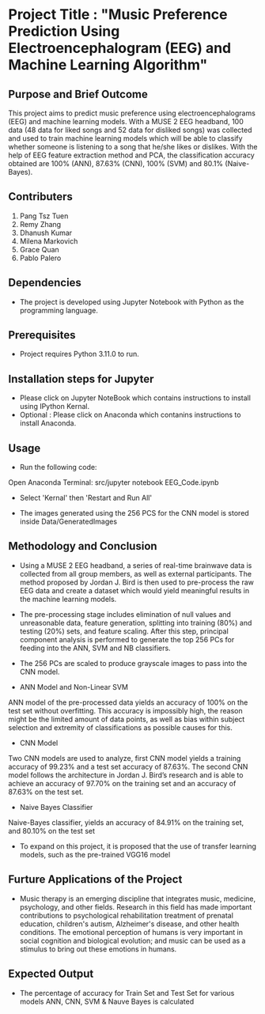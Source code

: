# Project Title : "Music Preference Prediction Using Electroencephalogram (EEG) and Machine Learning Algorithm"

## Purpose and Brief Outcome
This project aims to predict music preference using electroencephalograms (EEG) and machine learning models. With a MUSE 2 EEG headband, 100 data (48 data for liked songs and 52 data for disliked songs) was collected and used to train machine learning models which will be able to classify whether someone is listening to a song that he/she likes or dislikes. With the help of EEG feature extraction method and PCA, the classification accuracy obtained are 100% (ANN), 87.63% (CNN), 100% (SVM) and 80.1% (Naive-Bayes).

## Contributers
1. Pang Tsz Tuen
2. Remy Zhang
3. Dhanush Kumar
4. Milena Markovich
5. Grace Quan
6. Pablo Palero

## Dependencies
* The project is developed using Jupyter Notebook with Python as the programming language.

## Prerequisites
* Project requires Python 3.11.0 to run.

## Installation steps for Jupyter
* Please click on <a herf = "https://docs.jupyter.org/en/latest/install/notebook-classic.html">Jupyter NoteBook</a> which contains instructions to install using IPython Kernal.
* Optional : Please click on <a herf = "https://docs.anaconda.com/anaconda/install/index.html">Anaconda </a> which contanins instructions to install Anaconda. 

## Usage
* Run the following code:

Open Anaconda Terminal: src/jupyter notebook EEG_Code.ipynb

* Select 'Kernal' then 'Restart and Run All'

* The images generated using the 256 PCS for the CNN model is stored inside Data/GeneratedImages

## Methodology and Conclusion
* Using a MUSE 2 EEG headband, a series of real-time brainwave data is collected from all group members, 
as well as external participants. The method proposed by Jordan J. Bird is then used to pre-process the raw EEG data and create a dataset which would yield meaningful results in the machine learning models.

* The pre-processing stage includes elimination of null values and unreasonable data, feature generation, splitting into training (80%) and testing (20%) sets, and feature scaling. After this step, principal component analysis is  performed to generate the top 256 PCs for feeding into the ANN, SVM and NB classifiers. 

* The 256 PCs are scaled to produce grayscale images to pass into the CNN model. 

* ANN Model and Non-Linear SVM

ANN model of the pre-processed data yields an accuracy of 100% on the test set without
overfitting. This accuracy is impossibly high, the reason might be the limited amount of
data points, as well as bias within subject selection and extremity of classifications as
possible causes for this.

* CNN Model

Two CNN models are used to analyze, first CNN model yields a training accuracy of 99.23% and a test set accuracy of 87.63%. The second CNN model follows the architecture in Jordan J. Bird’s research and is able to achieve an accuracy of 97.70% on the training set and an accuracy of 87.63% on the test set.

* Naive Bayes Classifier

Naive-Bayes classifier, yields an accuracy of 84.91% on the training set, and 80.10% on the test set

* To expand on this project, it is proposed that the use of transfer learning models,
such as the pre-trained VGG16 model


## Furture Applications of the Project
* Music therapy is an emerging discipline that integrates music, medicine, psychology, and other fields. Research in this field has made important contributions to psychological rehabilitation treatment of prenatal education, children's autism, Alzheimer's disease, and other health conditions. The emotional perception of humans is very important in social cognition and biological evolution; and music can be used as a stimulus to bring out these emotions in humans.

## Expected Output
* The percentage of accuracy for Train Set and Test Set for various models ANN, CNN, SVM & Nauve Bayes is calculated 


